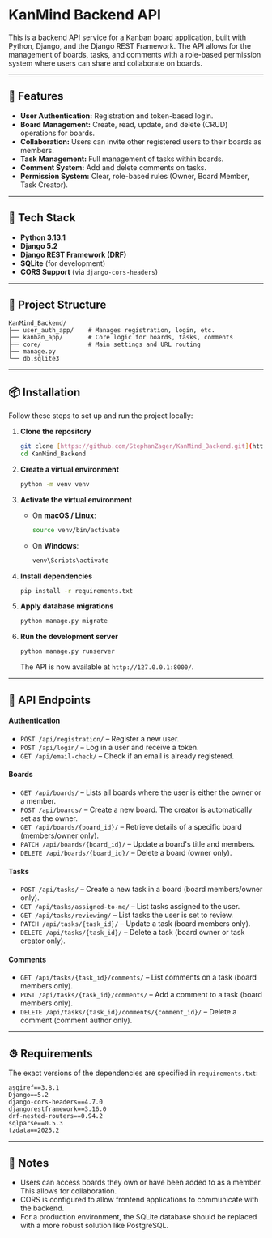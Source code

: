 # KanMind Backend API

This is a backend API service for a Kanban board application, built with Python, Django, and the Django REST Framework. The API allows for the management of boards, tasks, and comments with a role-based permission system where users can share and collaborate on boards.

---

## 🔧 Features

-   **User Authentication:** Registration and token-based login.
-   **Board Management:** Create, read, update, and delete (CRUD) operations for boards.
-   **Collaboration:** Users can invite other registered users to their boards as members.
-   **Task Management:** Full management of tasks within boards.
-   **Comment System:** Add and delete comments on tasks.
-   **Permission System:** Clear, role-based rules (Owner, Board Member, Task Creator).

---

## 🚀 Tech Stack

-   **Python 3.13.1**
-   **Django 5.2**
-   **Django REST Framework (DRF)**
-   **SQLite** (for development)
-   **CORS Support** (via `django-cors-headers`)

---

## 📁 Project Structure

```
KanMind_Backend/
├── user_auth_app/    # Manages registration, login, etc.
├── kanban_app/       # Core logic for boards, tasks, comments
├── core/             # Main settings and URL routing
├── manage.py
└── db.sqlite3
```

---

## 📦 Installation

Follow these steps to set up and run the project locally:

1.  **Clone the repository**
    ```bash
    git clone [https://github.com/StephanZager/KanMind_Backend.git](https://github.com/StephanZager/KanMind_Backend.git)
    cd KanMind_Backend
    ```

2.  **Create a virtual environment**
    ```bash
    python -m venv venv
    ```

3.  **Activate the virtual environment**
    -   On **macOS / Linux**:
        ```bash
        source venv/bin/activate
        ```
    -   On **Windows**:
        ```bash
        venv\Scripts\activate
        ```

4.  **Install dependencies**
    ```bash
    pip install -r requirements.txt
    ```

5.  **Apply database migrations**
    ```bash
    python manage.py migrate
    ```

6.  **Run the development server**
    ```bash
    python manage.py runserver
    ```
    The API is now available at `http://127.0.0.1:8000/`.

---

## 🔑 API Endpoints

#### Authentication
-   `POST /api/registration/` – Register a new user.
-   `POST /api/login/` – Log in a user and receive a token.
-   `GET /api/email-check/` – Check if an email is already registered.

#### Boards
-   `GET /api/boards/` – Lists all boards where the user is either the owner or a member.
-   `POST /api/boards/` – Create a new board. The creator is automatically set as the owner.
-   `GET /api/boards/{board_id}/` – Retrieve details of a specific board (members/owner only).
-   `PATCH /api/boards/{board_id}/` – Update a board's title and members.
-   `DELETE /api/boards/{board_id}/` – Delete a board (owner only).

#### Tasks
-   `POST /api/tasks/` – Create a new task in a board (board members/owner only).
-   `GET /api/tasks/assigned-to-me/` – List tasks assigned to the user.
-   `GET /api/tasks/reviewing/` – List tasks the user is set to review.
-   `PATCH /api/tasks/{task_id}/` – Update a task (board members only).
-   `DELETE /api/tasks/{task_id}/` – Delete a task (board owner or task creator only).

#### Comments
-   `GET /api/tasks/{task_id}/comments/` – List comments on a task (board members only).
-   `POST /api/tasks/{task_id}/comments/` – Add a comment to a task (board members only).
-   `DELETE /api/tasks/{task_id}/comments/{comment_id}/` – Delete a comment (comment author only).

---

## ⚙️ Requirements

The exact versions of the dependencies are specified in `requirements.txt`:
```
asgiref==3.8.1
Django==5.2
django-cors-headers==4.7.0
djangorestframework==3.16.0
drf-nested-routers==0.94.2
sqlparse==0.5.3
tzdata==2025.2
```

---

## 📌 Notes

-   Users can access boards they own or have been added to as a member. This allows for collaboration.
-   CORS is configured to allow frontend applications to communicate with the backend.
-   For a production environment, the SQLite database should be replaced with a more robust solution like PostgreSQL.
